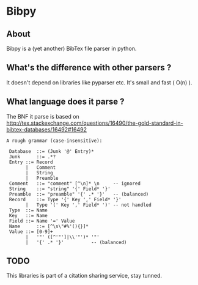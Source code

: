 Bibpy
===

About
---
Bibpy is a (yet another) BibTex file parser in python. 

What's the difference with other parsers ? 
---
It doesn't depend on libraries like pyparser etc. It's small and fast ( O(n) ).

What language does it parse ?
---
The BNF it parse is based on http://tex.stackexchange.com/questions/16490/the-gold-standard-in-bibtex-databases/16492#16492

```
A rough grammar (case-insensitive):

 Database  ::= (Junk '@' Entry)*
 Junk      ::= .*?
 Entry ::= Record
       |   Comment
       |   String
       |   Preamble
 Comment   ::= "comment" [^\n]* \n     -- ignored
 String    ::= "string" '{' Field* '}'
 Preamble  ::= "preamble" '{' .* '}'   -- (balanced)
 Record    ::= Type '{' Key ',' Field* '}'
       |   Type '(' Key ',' Field* ')' -- not handled
 Type  ::= Name
 Key   ::= Name
 Field ::= Name '=' Value
 Name      ::= [^\s\"#%'(){}]*
 Value ::= [0-9]+
       |   '"' ([^'"']|\\'"')* '"'
       |   '{' .* '}'          -- (balanced)
```

TODO
---
This libraries is part of a citation sharing service, stay tunned.
